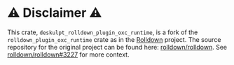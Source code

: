 # ⚠️ Disclaimer ⚠️

This crate, `deskulpt_rolldown_plugin_oxc_runtime`, is a fork of the `rolldown_plugin_oxc_runtime` crate as in the [Rolldown](https://rolldown.rs/) project. The source repository for the original project can be found here: [rolldown/rolldown](https://github.com/rolldown/rolldown/). See [rolldown/rolldown#3227](https://github.com/rolldown/rolldown/issues/3227) for more context.
